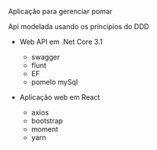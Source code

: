 Aplicação para gerenciar pomar

Api modelada usando os príncipios do DDD

- Web API em .Net Core 3.1
    - swagger
    - flunt
    - EF
    - pomelo mySql    

- Aplicação web em React
    - axios
    - bootstrap
    - moment
    - yarn
